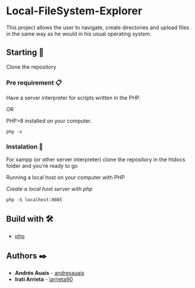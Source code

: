 # Local-FileSystem-Explorer

This project  allows the user to navigate, create directories and upload files in the same way as he would in his usual operating system. 

## Starting 🚀

Clone the repository


### Pre requirement 📋

Have a server interpreter for scripts written in the PHP.

OR

PHP>8 installed on your computer.

```
php -v
```

### Instalation 🔧

For xampp (or other server interpreter) clone the repository in the htdocs folder and you're ready to go

Running  a local host on your computer with PHP

_Create a local host server with php_

```
php -S localhost:8085
```

## Build with 🛠️

* [php](https://www.php.net/) 

## Authors ✒️

* **Andrés Auais** - [andresauais](https://github.com/andresauais)
* **Irati Arrieta** - [iarrieta90](https://github.com/iarrieta90)
